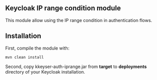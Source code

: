 
## Keycloak IP range condition module

This module allow using the IP range condition in authentication flows.

## Installation

First, compile the module with:

```
mvn clean install
```
Second, copy kkeyser-auth-iprange.jar from **target** to **deployments** directory of your Keycloak installation.
